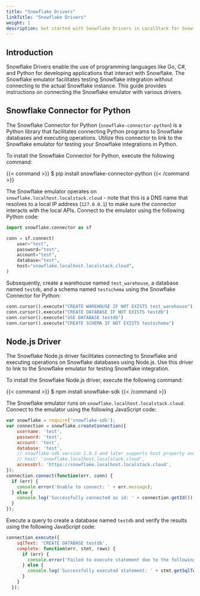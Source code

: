 ```yaml
---
title: "Snowflake Drivers"
linkTitle: "Snowflake Drivers"
weight: 1
description: Get started with Snowflake Drivers in LocalStack for Snowflake
---
```


## Introduction

Snowflake Drivers enable the use of programming languages like Go, C#, and Python for developing applications that interact with Snowflake. The Snowflake emulator facilitates testing Snowflake integration without connecting to the actual Snowflake instance. This guide provides instructions on connecting the Snowflake emulator with various drivers.

## Snowflake Connector for Python

The Snowflake Connector for Python (`snowflake-connector-python`) is a Python library that facilitates connecting Python programs to Snowflake databases and executing operations. Utilize this connector to link to the Snowflake emulator for testing your Snowflake integrations in Python.

To install the Snowflake Connector for Python, execute the following command:

{{< command >}}
$ pip install snowflake-connector-python
{{< /command >}}

The Snowflake emulator operates on `snowflake.localhost.localstack.cloud` - note that this is a DNS name that resolves to a local IP address (`127.0.0.1`) to make sure the connector interacts with the local APIs. Connect to the emulator using the following Python code:

```python
import snowflake.connector as sf

conn = sf.connect(
    user="test",
    password="test",
    account="test",
    database="test",
    host="snowflake.localhost.localstack.cloud",
)
```

Subsequently, create a warehouse named `test_warehouse`, a database named `testdb`, and a schema named `testschema` using the Snowflake Connector for Python:

```python
conn.cursor().execute("CREATE WAREHOUSE IF NOT EXISTS test_warehouse")
conn.cursor().execute("CREATE DATABASE IF NOT EXISTS testdb")
conn.cursor().execute("USE DATABASE testdb")
conn.cursor().execute("CREATE SCHEMA IF NOT EXISTS testschema")
```

## Node.js Driver

The Snowflake Node.js driver facilitates connecting to Snowflake and executing operations on Snowflake databases using Node.js. Use this driver to link to the Snowflake emulator for testing Snowflake integration.

To install the Snowflake Node.js driver, execute the following command:

{{< command >}}
$ npm install snowflake-sdk
{{< /command >}}

The Snowflake emulator runs on `snowflake.localhost.localstack.cloud`. Connect to the emulator using the following JavaScript code:

```javascript
var snowflake = require('snowflake-sdk');
var connection = snowflake.createConnection({
    username: 'test',
    password: 'test',
    account: 'test',
    database: 'test',
    // snowflake-sdk version 1.9.3 and later supports host property and can be used instead of accessUrl like:
    // host: 'snowflake.localhost.localstack.cloud',
    accessUrl: 'https://snowflake.localhost.localstack.cloud',
});
connection.connect(function(err, conn) {
  if (err) {
    console.error('Unable to connect: ' + err.message);
  } else {
    console.log('Successfully connected as id: ' + connection.getId());
  }
});
```

Execute a query to create a database named `testdb` and verify the results using the following JavaScript code:

```javascript
connection.execute({
    sqlText: 'CREATE DATABASE testdb',
    complete: function(err, stmt, rows) {
      if (err) {
        console.error('Failed to execute statement due to the following error: ' + err.message);
      } else {
        console.log('Successfully executed statement: ' + stmt.getSqlText());
      }
    }
  });
```
